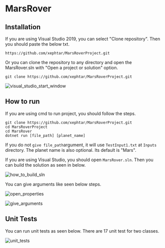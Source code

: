# MarsRover

## Installation

If you are using Visual Studio 2019, you can select "Clone repository". Then you should paste the below txt.

```console
https://github.com/xephtar/MarsRoverProject.git
```

Or you can clone the repository to any directory and open the MarsRover.sln with "Open a project or solution" option.

```console
git clone https://github.com/xephtar/MarsRoverProject.git
```

![visual_studio_start_window](https://devblogs.microsoft.com/visualstudio/wp-content/uploads/sites/4/2019/05/Visual-Studio-2019-Start-Window.png)

## How to run

If you are using cmd to run project, you should follow the steps.

```console
git clone https://github.com/xephtar/MarsRoverProject.git
cd MarsRoverProject
cd MarsRover
dotnet run [file_path] [planet_name]
```
If you do not `give file_path`argument, it will use `TestInput1.txt` at `Inputs` directory.
The planet name is also optional. Its default is "Mars".

If you are using Visual Studio, you should open `MarsRover.sln`.
Then you can build the solution as seen in below.

![how_to_build_sln](https://i.ibb.co/WDwgz63/build.jpg)

You can give arguments like seen below steps.

![open_properties](https://i.ibb.co/hRXfQmP/argument.jpg)

![give_arguments](https://i.ibb.co/zmhPYs0/argument1.jpg)

## Unit Tests

You can run unit tests as seen below.
There are 17 unit test for two classes.

![unit_tests](https://i.ibb.co/x3XcfHL/unit.jpg)

